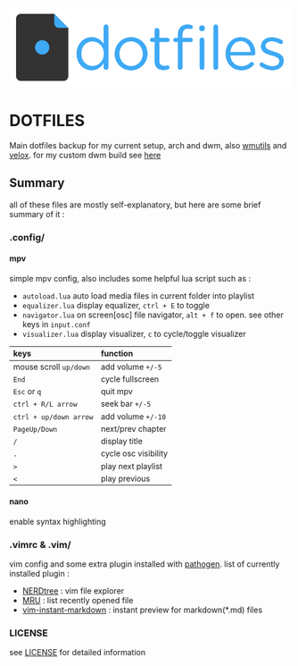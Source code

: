 ![alt text](logo.png "dotfiles")

# DOTFILES
Main dotfiles backup for my current setup, arch and dwm, also [wmutils](https://github.com/wmutils) and [velox](https://github.com/michaelforney/velox). for my custom dwm build see [here](https://github.com/okiptkn/dwmfu)

## Summary
all of these files are mostly self-explanatory, but here are some brief summary of it :

### .config/
#### mpv
simple mpv config, also includes some helpful lua script such as :
* `autoload.lua` auto load media files in current folder into playlist
* `equalizer.lua` display equalizer, `ctrl + E` to toggle
* `navigator.lua` on screen[osc] file navigator, `alt + f` to open. see other keys in `input.conf`
* `visualizer.lua` display visualizer, `c` to cycle/toggle visualizer

| keys                  | function             |
|:----------------------|:---------------------|
| mouse scroll `up/down`| add volume `+/-5`    |
| `End`                 | cycle fullscreen     |
| `Esc` or `q`          | quit mpv             |
| `ctrl + R/L arrow`    | seek bar `+/-5`      |
| `ctrl + up/down arrow`| add volume `+/-10`   |
| `PageUp/Down`         | next/prev chapter    |
| `/`                   | display title        |
| `.`                   | cycle osc visibility |
| `>`                   | play next playlist   |
| `<`                   | play previous        |

#### nano
enable syntax highlighting

### .vimrc & .vim/
vim config and some extra plugin installed with [pathogen](https://github.com/tpope/vim-pathogen). list of currently installed plugin :
* [NERDtree](https://github.com/scrooloose/nerdtree) : vim file explorer
* [MRU](https://github.com/vim-scripts/mru.vim)      : list recently opened file
* [vim-instant-markdown](https://github.com/suan/vim-instant-markdown) : instant preview for markdown(*.md) files

### LICENSE
see [LICENSE](LICENSE) for detailed information
